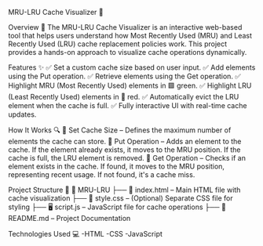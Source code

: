 MRU-LRU Cache Visualizer 🚀

Overview 📝
The MRU-LRU Cache Visualizer is an interactive web-based tool that helps users understand how Most Recently Used (MRU) and Least Recently Used (LRU) cache replacement policies work. This project provides a hands-on approach to visualize cache operations dynamically.

Features ✨
✅ Set a custom cache size based on user input.
✅ Add elements using the Put operation.
✅ Retrieve elements using the Get operation.
✅ Highlight MRU (Most Recently Used) elements in 🟩 green.
✅ Highlight LRU (Least Recently Used) elements in 🔴 red.
✅ Automatically evict the LRU element when the cache is full.
✅ Fully interactive UI with real-time cache updates.

How It Works 🔍
🔹 Set Cache Size – Defines the maximum number of elements the cache can store.
🔹 Put Operation – Adds an element to the cache. If the element already exists, it moves to the MRU position. If the cache is full, the LRU element is removed.
🔹 Get Operation – Checks if an element exists in the cache. If found, it moves to the MRU position, representing recent usage. If not found, it's a cache miss.

Project Structure 📂
📁 MRU-LRU
├── 📄 index.html – Main HTML file with cache visualization
├── 🎨 style.css – (Optional) Separate CSS file for styling
├── 🖥️ script.js – JavaScript file for cache operations
├── 📜 README.md – Project Documentation

Technologies Used 💻
-HTML
-CSS
-JavaScript
